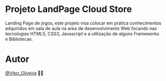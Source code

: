 # Projeto LandPage Cloud Store
Landing Page de jogos, este projeto visa colocar em prática conhecimentos adquiridos em sala de aula na area de desenvolvimento Web focando nas tecnologias HTML5, CSS3, Javascript e a utilização de alguns Frameworks e Bibliotecas.

# Autor
[@Vitor_Oliveira](https://github.com/Non-entityy) 😮‍💨



